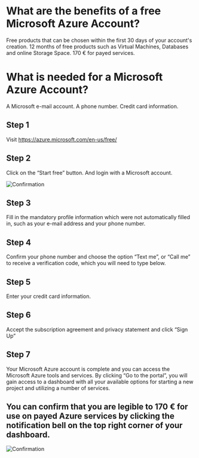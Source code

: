 # What are the benefits of a free Microsoft Azure Account?

Free products that can be chosen within the first 30 days of your account's creation.
12 months of free products such as Virtual Machines, Databases and online Storage Space.
170 € for payed services.

# What is needed for a Microsoft Azure Account?

A Microsoft e-mail account.
A phone number.
Credit card information.
 

## Step 1 
Visit https://azure.microsoft.com/en-us/free/
 
## Step 2
Click on the “Start free” button.
And login with a Microsoft account.

![Confirmation](https://github.com/codehub-learn/development-environment-setup/blob/main/images/howToregister.png?raw=true)


## Step 3
Fill in the mandatory profile information which were not automatically filled in, such as your e-mail address and your phone number.
 
## Step 4
Confirm your phone number and choose the option “Text me”, or “Call me” to receive a verification code, which you will need to type below. 

## Step 5	
Enter your credit card information.

## Step 6
Accept the subscription agreement and privacy statement and click “Sign Up”

## Step 7
Your Microsoft Azure account is complete and you can access the Microsoft Azure tools and services. By clicking “Go to the portal”, you will gain access to a dashboard with all your available options for starting a new project and utilizing a number of services.

## You can confirm that you are legible to 170 € for use on payed Azure services by clicking the notification bell on the top right corner of your dashboard.

![Confirmation](https://github.com/codehub-learn/development-environment-setup/blob/main/images/Azure_Trial_Confimrmation.png?raw=true)

